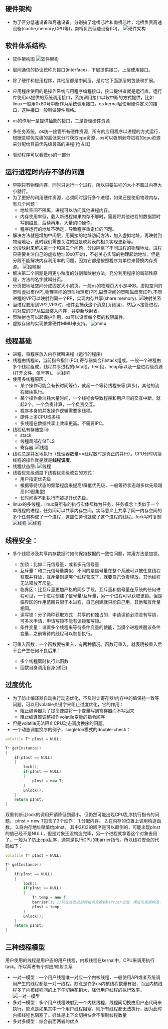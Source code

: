 ## 硬件架构
- 为了区分低速设备和高速设备，分别搞了北桥芯片和南桥芯片，北桥负责高速设备(cache,memory,CPU等)，南桥负责低速设备(IO)。
![硬件架构](./assets/1_1.png)
## 软件体系结构:
- 软件架构图
![软件架构](./assets/1_2.png)

- 层间通信的协议统称为接口(interface)，下层提供接口，上层使用接口。
- 除了硬件和应用程序，其他层都是中间层，是对它下面那层的包装和扩展。
- 应用程序使用的是操作系统应用程序编程接口，接口提供者就是运行库，运行库使用os提供的系统调用接口，系统调用接口以软中断的方式提供，比如linux一般用0x80号中断作为系统调用接口。os kernal层使用硬件定义的接口，这种接口一般叫做硬件规格。
- os的作用一是提供抽象的接口，二是管理硬件资源
- 多任务系统，os统一接管所有硬件资源，所有的应用程序以进程的方式运行，根据进程优先级的高低来分时获取cpu资源，os可以强制剥夺进程的cpu资源来分配给目前优先级最高的进程(抢占式)
- 驱动程序可以看做os的一部分
## 运行进程时内存不够的问题
- 早期只有物理内存，同时只运行一个进程，所以只要进程的大小不超过内存大小就行。
- 为了更好的利用硬件资源，必须同时运行多个进程，如果还是使用物理内存，有几个问题：
    - 地址空间不隔离，进程可以访问其他进程内存。
    - 内存使用率低，载入新进程如果内存不够时，需要将其他进程的数据暂时写到磁盘，后续再用，大量的IO操作。
    - 程序运行的地址不确定，导致程序重定位的问题。
- 解决方法就是增加中间层，用间接的地址访问方法，加入虚拟地址，再映射到物理地址，此时我们需要关注的就是映射表的相关实现更新等。
- 分段映射来解决第一个和第三个问题，分段隔离了不同进程的物理地址，进程只需要关注自己的虚拟地址(0x0开始)，不必关心实际的物理起始地址。但是分段不能解决内存利用率的问题，因为它都是按照程序为单位来替换内存资源。
![段映射](./assets/1_3.png)
- 解决第二个问题是用更小粒度的分割和映射方法，充分利用程序的局部性原理，方法的名字就叫分页。
- 分页把地址空间分成固定大小的页，一般os的物理页大小是4KB。虚拟空间的页叫虚拟页(VP),物理空间的页叫物理页(PP),磁盘空间的页叫磁盘页(DP).不同进程的VP可以映射到同一个PP，实现内存共享(share memory).
![映射关系](./assets/1_4.png)
- 当进程要用到VP2,VP3时，硬件会捕获这个消息(页错误)，然后os接管进程，将对应的DP从磁盘装入内存，并更新映射表。
- 页映射也可以起保护作用，os可以设置每个页的权限属性。
- 虚拟存储的实现依靠硬件MMU来支持。
![mmu](./assets/1_5.png)

## 线程基础
- 进程，将程序放入内存就叫进程（运行的程序）
- 线程由线程id，当前指令指针(PC),寄存器集合和stack组成。一般一个进程由多个线程组成，线程共享进程的data段，text段，heap等以及一些进程级资源(打开文件，信号等)。
![线程](./assets/1_6.png)
- 使用多线程原因：
    - 某个操作可能会有长时间等待，就起一个等待线程来等(异步)，其他的流程继续执行。
    - 某个操作会消耗大量时间，一个线程会导致程序和用户间的交互中断，就起2个，一个负责计算，一个负责交互。
    - 程序本身的并发操作逻辑需要多线程。
    - 硬件上多CPU或多核
    - 多线程在数据共享上效率更高。不需要IPC。
- 线程私有存储空间:
    - stack
    - 线程局部存储TLS
    - 寄存器
![线程](./assets/1_7.png)
- 线程总是并发地执行（处理器数量>=线程数时是真正的并行）。CPU分时切换线程的操作就是就是**线程调度**.
- 线程状态图:
![线程](./assets/1_8.png)
- 线程优先级调度下线程优先级改变的方式：
    - 用户指定优先级
    - 根据等待状态的频繁程度来提高/降低优先级，一般等待状态越多优先级越高(IO密集型)
    - 长时间得不到执行而被提升优先级。
- linux的多线程，linux将所有的执行实体都称为任务，任务概念上类似于一个单线程的进程，任务间可以共享内存空间，实际意义上共享了同一内存空间的多个任务构成了一个进程，这些任务也就成了这个进程的线程。fork写时复制
![线程](./assets/1_9.png)
![线程](./assets/1_10.png)
## 线程安全：
- 多个线程涉及共享内存数据时如何保持数据的一致性问题，常用方法是加锁。
    - 加锁：比如二元信号量，或者多元信号量
    - 互斥量：和二元信号量类似，不同的是信号量在整个系统可以被任意线程获取并释放，互斥量则是哪个线程获取了，就要自己负责释放，其他线程无法释放互斥量。
    - 临界区：比互斥量更加严格的同步手段，互斥量和信号量在系统的任何进程可见，一个进程创建了信号量/互斥量，另一个进程可以获取该锁。但是临界区的作用范围只限于本进程，自己创建就只能自己用，其他和互斥量相同。
    - 读写锁：分了两种获取方式：共享的和独占的，申请读锁必须没有写锁，可多次申请，申请写锁不能有读锁和写锁。
    - 条件变量：设置多个线程来等待条件变量的使能，当摸个进程唤醒该条件变量，之前等待的线程可以恢复执行。

- 可重入函数：一个函数要被重入，有两种情况。函数可重入，就表明被重入后不会产生任何不良后果：
    - 多个线程同时执行此函数
    - 函数自身调用自身(递归)
## 过度优化
- 为了防止编译器自动执行动态优化，不及时让寄存器/内存中的值保持一致等问题，可以用volatile关键字来阻止过度优化，它的作用：
    - 阻止编译器为了提高速度将一个变量写到寄存器而不写回来
    - 阻止编译器调整操作volatile变量的指令顺序
- 但是volatile无法阻止CPU动态调度换序的问题。
- 一个动态调度换序的例子，singleton模式的double-check：
```cpp
volatile T* pInst = NULL;

T* getInstance()
{
    if(pInst == NULL)
    {
        lock();
        if(pInst == NULL)
        {
            pInst = new T;
        }
        unlock();
    }
    return pInst;
}
```
双重判断让lock的调用开销降低到最小，但仍然可能出现CPU乱序执行指令的问题。
pInst = new T包含了3个动作：
1.分配内存。
2.在内存的位置上调用构造函数。
3.将内存地址赋值给pInst。
其中2和3的顺序是可以颠倒的，可能出现pInst的值已经不是NULL，但是对象还没构造完毕，另一个进程就拿着这个对象去用了。一般为了防止cpu乱序，通常是执行CPU的barrier指令。所以线程安全的代码如下：
```cpp
volatile T* pInst = NULL;

T* getInstance()
{
    if(pInst == NULL)
    {
        lock();
        if(pInst == NULL)
        {
            T* temp = new T;
            barrier(); //防止在此之前的指令交换到barrier之后，保证先完成构造，在赋值给指针
            pInst = temp;
        }
        unlock();
    }
    return pInst;
}
```
## 三种线程模型
用户使用的线程是用户态的用户线程，内核线程在kernal中，CPU来调用执行task。所以两者有个对应/映射关系
- 一对一模型：一个用户线程唯一对应一个内核线程，一般使用API或者系统调用产生的线程都是一对一线程。缺点是许多os内核线程数量有限，而且内核线程多了内核线程间的上下午切换花销大，降低用户线程的执行效率。
![一对一模型](./assets/1_11.png)
- 多对一模型：多个用户线程映射到一个内核线程，线程间切换由用户态代码来执行，缺点是如果其中一个用户线程阻塞，则所有线程都无法执行，因为此时内核线程也阻塞了。好处是上下文切换快合不限制线程数量
- 多对多模型：综合前面两者的优点